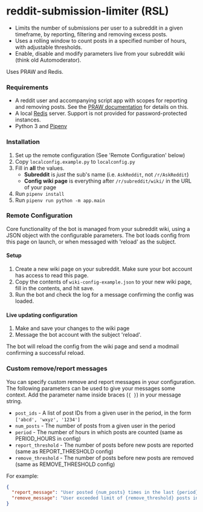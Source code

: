 # reddit-submission-limiter (RSL)
- Limits the number of submissions per user to a subreddit in a given timeframe, by reporting, filtering and removing excess posts. 
- Uses a rolling window to count posts in a specified number of hours, with adjustable thresholds. 
- Enable, disable and modify parameters live from your subreddit wiki (think old Automoderator).

Uses PRAW and Redis.

### Requirements
- A reddit user and accompanying script app with scopes for reporting and removing posts. See the [PRAW documentation](https://praw.readthedocs.io/en/latest/index.html) for details on this.
- A local [Redis](https://redis.io/) server. Support is not provided for password-protected instances.
- Python 3 and [Pipenv](https://pipenv.pypa.io/en/latest/)

### Installation
1. Set up the remote configuration (See 'Remote Configuration' below)
2. Copy `localconfig.example.py` to `localconfig.py`
3. Fill in **all** the values. 
   - **Subreddit** is _just_ the sub's name (i.e. `AskReddit`, not `/r/AskReddit`)
   - **Config wiki page** is everything after `/r/subreddit/wiki/` in the URL of your page
4. Run `pipenv install`
5. Run `pipenv run python -m app.main`

### Remote Configuration
Core functionality of the bot is managed from your subreddit wiki, using a JSON object with the configurable parameters. The bot loads config from this page on launch, or when messaged with 'reload' as the subject.

#### Setup
1. Create a new wiki page on your subreddit. Make sure your bot account has access to read this page.
2. Copy the contents of `wiki-config-example.json` to your new wiki page, fill in the contents, and hit save.
3. Run the bot and check the log for a message confirming the config was loaded.

#### Live updating configuration
1. Make and save your changes to the wiki page
2. Message the bot account with the subject 'reload'. 

The bot will reload the config from the wiki page and send a modmail confirming a successful reload.


### Custom remove/report messages
You can specify custom remove and report messages in your configuration. The following parameters can be used to give your messages some context. Add the parameter name inside braces (`{ }`) in your message string.
- `post_ids` - A list of post IDs from a given user in the period, in the form `['abcd', 'wxyz', '1234']`
- `num_posts` - The number of posts from a given user in the period
- `period` - The number of hours in which posts are counted (same as PERIOD_HOURS in config)
- `report_threshold` - The number of posts before new posts are reported (same as REPORT_THRESHOLD config)
- `remove_threshold` - The number of posts before new posts are removed (same as REMOVE_THRESHOLD config)

For example:
```json
{
  "report_message": "User posted {num_posts} times in the last {period} hours | {post_ids}",
  "remove_message": "User exceeded limit of {remove_threshold} posts in {period}h"
}
```